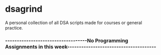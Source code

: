# dsagrind
A personal collection of all DSA scripts made for courses or general practice.
### -----------------------------------No Programming Assignments in this week--------------------------------------
